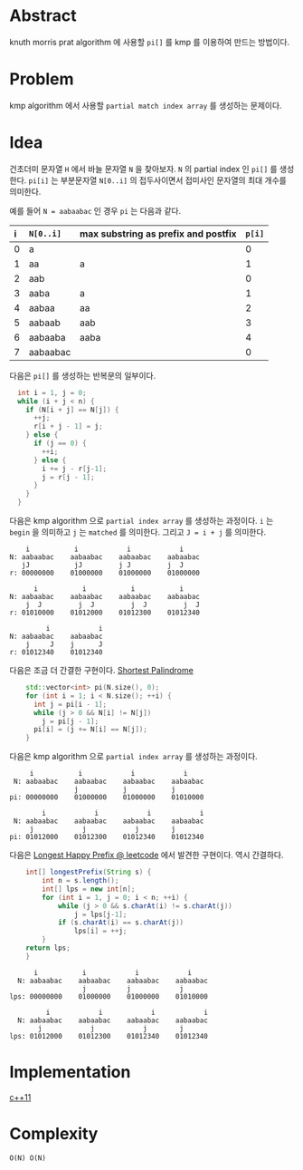 # Abstract

knuth morris prat algorithm 에 사용할 `pi[]` 를 kmp 를 이용하여 만드는 방법이다.

# Problem

kmp algorithm 에서 사용할 `partial match index array` 를
생성하는 문제이다.

# Idea

건초더미 문자열 `H` 에서 바늘 문자열 `N` 을 찾아보자. `N` 의 partial
index 인 `pi[]` 를 생성한다. `pi[i]` 는 부분문자열 `N[0..i]` 의
접두사이면서 접미사인 문자열의 최대 개수를 의미한다.

예를 들어 `N = aabaabac` 인 경우 `pi` 는 다음과 같다. 

| i | `N[0..i]` | max substring as prefix and postfix | `p[i]` |
|:--|:----------|:------------------------------------|:-------|
| 0 | a         |                                     | 0      |
| 1 | aa        | a                                   | 1      |
| 2 | aab       |                                     | 0      |
| 3 | aaba      | a                                   | 1      |
| 4 | aabaa     | aa                                  | 2      |
| 5 | aabaab    | aab                                 | 3      |
| 6 | aabaaba   | aaba                                | 4      |
| 7 | aabaabac  |                                     | 0      |

다음은 `pi[]` 를 생성하는 반복문의 일부이다.

```cpp
  int i = 1, j = 0;
  while (i + j < n) {
    if (N[i + j] == N[j]) {
      ++j;
      r[i + j - 1] = j;
    } else {
      if (j == 0) {
        ++i;
      } else {
        i += j - r[j-1];
        j = r[j - 1];
      }
    }
  }
```

다음은 kmp algorithm 으로 `partial index array` 를 생성하는
과정이다. `i` 는 `begin` 을 의미하고 `j` 는 `matched` 를
의미한다. 그리고 `J = i + j` 를 의미한다.

```
    i           i            i            i
N: aabaabac    aabaabac    aabaabac    aabaabac
   jJ           jJ         j J         j  J
r: 00000000    01000000    01000000    01000000

      i           i           i           i
N: aabaabac    aabaabac    aabaabac    aabaabac
    j  J         j  J         j  J         j  J
r: 01010000    01012000    01012300    01012340

         i            i   
N: aabaabac    aabaabac    
    j     J    j      J
r: 01012340    01012340  
```

다음은 조금 더 간결한 구현이다. [Shortest
Palindrome](/leetcode/ShortestPalindrome/a.cpp)

```cpp
    std::vector<int> pi(N.size(), 0);
    for (int i = 1; i < N.size(); ++i) {
      int j = pi[i - 1];
      while (j > 0 && N[i] != N[j])
        j = pi[j - 1];
      pi[i] = (j += N[i] == N[j]);
    }
```

다음은 kmp algorithm 으로 `partial index array` 를 생성하는
과정이다.

```
     i           i            i            i
 N: aabaabac    aabaabac    aabaabac    aabaabac
                j           j           j
pi: 00000000    01000000    01000000    01010000

        i            i            i            i
 N: aabaabac    aabaabac    aabaabac    aabaabac
     j            j            j        j
pi: 01012000    01012300    01012340    01012340
```

다음은 [Longest Happy Prefix @ leetcode](/leetcode2/LongestHappyPrefix/README.md) 에서 발견한 구현이다. 역시 간결하다.

```java
	int[] longestPrefix(String s) {
		int n = s.length();
		int[] lps = new int[n];
		for (int i = 1, j = 0; i < n; ++i) {
			while (j > 0 && s.charAt(i) != s.charAt(j))
				j = lps[j-1];
			if (s.charAt(i) == s.charAt(j))
				lps[i] = ++j;
		}
    return lps;
	}
```

```
      i           i            i            i
  N: aabaabac    aabaabac    aabaabac    aabaabac
                  j          j            j
lps: 00000000    01000000    01000000    01010000

         i            i            i            i
  N: aabaabac    aabaabac    aabaabac    aabaabac
       j            j            j        j
lps: 01012000    01012300    01012340    01012340
```

# Implementation

[c++11](a.cpp)

# Complexity

```
O(N) O(N)
```
